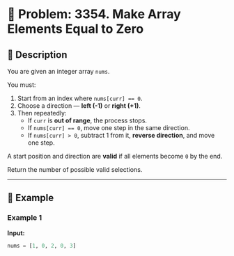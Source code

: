 # 🧮 Problem: 3354. Make Array Elements Equal to Zero

## 📝 Description
You are given an integer array `nums`.

You must:
1. Start from an index where `nums[curr] == 0`.
2. Choose a direction — **left (-1)** or **right (+1)**.
3. Then repeatedly:
   - If `curr` is **out of range**, the process stops.
   - If `nums[curr] == 0`, move one step in the same direction.
   - If `nums[curr] > 0`, subtract 1 from it, **reverse direction**, and move one step.

A start position and direction are **valid** if all elements become `0` by the end.

Return the number of possible valid selections.

---

## 🧩 Example

### Example 1
**Input:**
```python
nums = [1, 0, 2, 0, 3]
```
